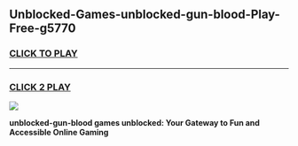 
## Unblocked-Games-unblocked-gun-blood-Play-Free-g5770
<h3>
<a href="https://premium76.site?title=unblocked-gun-blood&ref=23A">CLICK TO PLAY</a></h3>
<hr>

<h3>
<a href="https://premium76.site?title=unblocked-gun-blood&ref=23A">CLICK 2 PLAY</a>
  
</h3>

<a href="https://premium76.site?title=unblocked-gun-blood&ref=23A"><img src="https://clearcache.store/games.png"></a>


**unblocked-gun-blood games unblocked: Your Gateway to Fun and Accessible Online Gaming**
